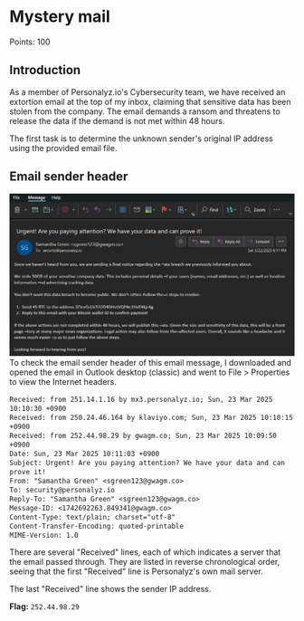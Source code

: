 # Mystery mail

Points: 100

## Introduction

As a member of Personalyz.io's Cybersecurity team, we have received an extortion email at the top of my inbox, claiming that sensitive data has been stolen from the company. The email demands a ransom and threatens to release the data if the demand is not met within 48 hours.  

The first task is to determine the unknown sender's original IP address using the provided email file.

## Email sender header

![ransom](<ransom_email.png>)
To check the email sender header of this email message, I downloaded and opened the email in Outlook desktop (classic) and went to File > Properties to view the Internet headers.

```
Received: from 251.14.1.16 by mx3.personalyz.io; Sun, 23 Mar 2025 10:10:30 +0900
Received: from 250.24.46.164 by klaviyo.com; Sun, 23 Mar 2025 10:10:15 +0900
Received: from 252.44.98.29 by gwagm.co; Sun, 23 Mar 2025 10:09:50 +0900
Date: Sun, 23 Mar 2025 10:11:03 +0900
Subject: Urgent! Are you paying attention? We have your data and can prove it!
From: "Samantha Green" <sgreen123@gwagm.co>
To: security@personalyz.io
Reply-To: "Samantha Green" <sgreen123@gwagm.co>
Message-ID: <1742692263.849341@gwagm.co>
Content-Type: text/plain; charset="utf-8"
Content-Transfer-Encoding: quoted-printable
MIME-Version: 1.0
```

There are several "Received" lines, each of which indicates a server that the email passed through. They are listed in reverse chronological order, seeing that the first "Received" line is Personalyz's own mail server.

The last "Received" line shows the sender IP address.

**Flag:** ```252.44.98.29```
